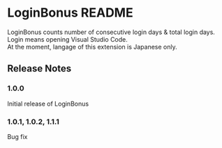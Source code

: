 # LoginBonus README

LoginBonus counts number of consecutive login days & total login days.  
Login means opening Visual Studio Code.  
At the moment, langage of this extension is Japanese only.

## Release Notes

### 1.0.0

Initial release of LoginBonus

### 1.0.1, 1.0.2, 1.1.1

Bug fix
